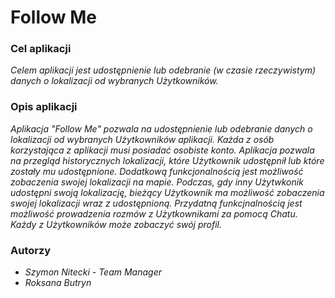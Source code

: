 # Follow Me #

### Cel aplikacji ###
*Celem aplikacji jest udostępnienie lub odebranie (w czasie rzeczywistym) danych o lokalizacji od wybranych Użytkowników.* 

### Opis aplikacji ###
*Aplikacja "Follow Me" pozwala na udostępnienie lub odebranie danych o lokalizacji od wybranych Użytkowników aplikacji. Każda z osób korzystająca z aplikacji musi posiadać osobiste konto. Aplikacja pozwala na przegląd historycznych lokalizacji, które Użytkownik udostępnił lub które zostały mu udostępnione. Dodatkową funkcjonalnością jest możliwość zobaczenia swojej lokalizacji na mapie. Podczas, gdy inny Użytwkonik udostępni swoją lokalizację, bieżący Użytkownik ma możliwość zobaczenia swojej lokalizacji wraz z udostępnioną. Przydatną funkcjnalnością jest możliwość prowadzenia rozmów z Użytkownikami za pomocą Chatu. Każdy z Użytkowników może zobaczyć swój profil.*

### Autorzy ###
* *Szymon Nitecki - Team Manager*
* *Roksana Butryn*
